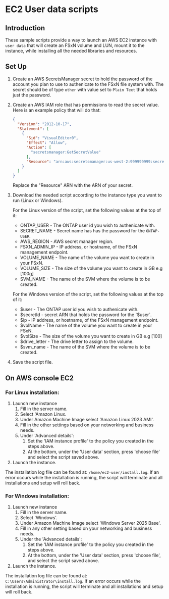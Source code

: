 # EC2 User data scripts

## Introduction
These sample scripts provide a way to launch an AWS EC2 instance with `user data` that will create an FSxN
volume and LUN, mount it to the instance, while installing all the needed libraries and resources.

## Set Up
1. Create an AWS SecretsManager secret to hold the password of the account you plan to use to authenicate to the FSxN file system with.
The secret should be of type `other` with value set to `Plain Text` that holds just the password.
1. Create an AWS IAM role that has permissions to read the secret value. Here is an example policy that will do that:
    ```json
    {
      "Version": "2012-10-17",
      "Statement": [
        {
          "Sid": "VisualEditor0",
          "Effect": "Allow",
          "Action": [
            "secretsmanager:GetSecretValue"
          ],
          "Resource": "arn:aws:secretsmanager:us-west-2:999999999:secret:fsxn-password-75WJ57"
        }
      ]
    }
    ```
    Replace the "Resource" ARN with the ARN of your secret.

3. Download the needed script according to the instance type you want to run (Linux or Windows).

    For the Linux version of the script, set the following values at the top of it:
    - ONTAP_USER - The ONTAP user id you wish to authenicate with.
    - SECRET_NAME - Secret name has has the password for the `ONTAP-USER`.
    - AWS_REGION - AWS secret manager region.
    - FSXN_ADMIN_IP - IP address, or hostname, of the FSxN management endpoint.
    - VOLUME_NAME - The name of the volume you want to create in your FSxN.
    - VOLUME_SIZE - The size of the volume you want to create in GB e.g [100g]
    - SVM_NAME - The name of the SVM where the volume is to be created.
	
    For the Windows version of the script, set the following values at the top of it:
    - $user - The ONTAP user id you wish to authenicate with.
    - $secretId - secret ARN that holds the password for the `$user`.
    - $ip - IP address, or hostname, of the FSxN management endpoint.
    - $volName - The name of the volume you want to create in your FSxN. 
    - $volSize - The size of the volume you want to create in GB e.g [100]
    - $drive_letter - The drive letter to assign to the volume.
    - $svm_name - The name of the SVM where the volume is to be created.
	
4. Save the script file.

## On AWS console EC2
  
### For Linux installation:
<ol>
  <li>Launch new instance
    <ol>
      <li>Fill in the server name.</li>
      <li>Select 'Amazon Linux.</li>
      <li>Under Amazon Machine Image select 'Amazon Linux 2023 AMI'.</li>
      <li>Fill in the other settings based on your networking and business needs.</li>
      <li>Under 'Advanced details':
        <ol>
          <li>Set the 'IAM instance profile' to the policy you created in the steps above.</li>
          <li>At the bottom, under the 'User data' section, press 'choose file' and select the script saved above.</li>
        </ol>
      </li>
    </ol>
  </li>
  <li>Launch the instance.</li>
</ol>

The installation log file can be found at: `/home/ec2-user/install.log`.
If an error occurs while the installation is running, the script will terminate and all installations and setup will roll back.
  
### For Windows installation:
<ol>
  <li>Launch new instance
    <ol>
      <li>Fill in the server name.</li>
      <li>Select 'Windows'.</li>
      <li>Under Amazon Machine Image select 'Windows Server 2025 Base'.</li>
      <li>Fill in any other setting based on your networking and business needs.</li>
      <li>Under the 'Advanced details':
        <ol>
          <li>Set the 'IAM instance profile' to the policy you created in the steps above.</li>
          <li>At the bottom, under the 'User data' section, press 'choose file', and select the script saved above.</li>
        </ol>
      </li>
    </ol>
  </li>
  <li>Launch the instance.</li>
</ol>

The installation log file can be found at: `C:\Users\Administrator\install.log`.
If an error occurs while the installation is running, the script will terminate and all installations and setup will roll back.
